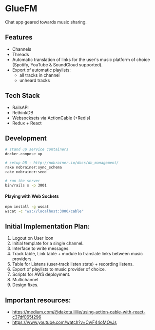 # GlueFM

Chat app geared towards music sharing.

## Features

- Channels
- Threads
- Automatic translation of links for the user's music platform of choice (Spotify, YouTube & SoundCloud supported).
- Export of automatic playlists:
    - all tracks in channel
    - unheard tracks

## Tech Stack

- RailsAPI
- RethinkDB
- Websocksets via ActionCable (+Redis)
- Redux + React

## Development

```sh
# stand up service containers
docker-compose up

# setup DB - http://nobrainer.io/docs/db_management/
rake nobrainer:sync_schema
rake nobrainer:seed

# run the server
bin/rails s -p 3001
```

#### Playing with Web Sockets

```sh
npm install -g wscat
wscat -c "ws://localhost:3000/cable"
```

## Initial Implementation Plan:

1. Logout on User Icon
1. Initial template for a single channel.
1. Interface to write messages.
1. Track table, Link table + module to translate links between music providers.
1. Table for Listens (user-track listen state) + recording listens.
1. Export of playlists to music provider of choice.
1. Scripts for AWS deployment.
1. Multichannel
1. Design fixes.

## Important resources:
  - https://medium.com/@dakota.lillie/using-action-cable-with-react-c37df065f296
  - https://www.youtube.com/watch?v=CwF44oMOvJs
